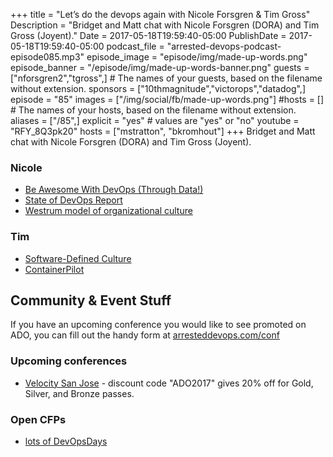 +++
title = "Let’s do the devops again with Nicole Forsgren & Tim Gross"
Description = "Bridget and Matt chat with Nicole Forsgren (DORA) and Tim Gross (Joyent)."
Date = 2017-05-18T19:59:40-05:00
PublishDate = 2017-05-18T19:59:40-05:00
podcast_file = "arrested-devops-podcast-episode085.mp3"
episode_image = "episode/img/made-up-words.png"
episode_banner = "/episode/img/made-up-words-banner.png"
guests = ["nforsgren2","tgross",] # The names of your guests, based on the filename without extension.
sponsors = ["10thmagnitude","victorops","datadog",]
episode = "85"
images = ["/img/social/fb/made-up-words.png"]
#hosts = [] # The names of your hosts, based on the filename without extension.
aliases = ["/85",]
explicit = "yes" # values are "yes" or "no"
youtube = "RFY_8Q3pk20"
hosts = ["mstratton", "bkromhout"]
+++
Bridget and Matt chat with Nicole Forsgren (DORA) and Tim Gross (Joyent).

### Nicole
* [Be Awesome With DevOps (Through Data!)](https://gotochgo.com/2017/sessions/42)
* [State of DevOps Report](https://devops-research.com/research.html)
* [Westrum model of organizational culture](https://continuousdelivery.com/implementing/culture/)

### Tim
* [Software-Defined Culture](https://gotochgo.com/2017/sessions/43)
* [ContainerPilot](https://www.joyent.com/containerpilot)


## Community & Event Stuff

If you have an upcoming conference you would like to see promoted on ADO, you can fill out the handy form at [arresteddevops.com/conf](https://arresteddevops.com/conf)

### Upcoming conferences

- [Velocity San Jose](https://conferences.oreilly.com/velocity/vl-ca) - discount code "ADO2017" gives 20% off for Gold, Silver, and Bronze passes.

### Open CFPs

* [lots of DevOpsDays](https://devopsdays.org/speaking)
